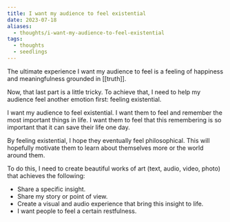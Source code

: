 ```yaml
---
title: I want my audience to feel existential
date: 2023-07-18
aliases:
  - thoughts/i-want-my-audience-to-feel-existential
tags:
  - thoughts
  - seedlings
---
```

The ultimate experience I want my audience to feel is a feeling of happiness and meaningfulness grounded in [[truth]].

Now, that last part is a little tricky. To achieve that, I need to help my audience feel another emotion first: feeling existential.

I want my audience to feel existential. I want them to feel and remember the most important things in life. I want them to feel that this remembering is so important that it can save their life one day.

By feeling existential, I hope they eventually feel philosophical. This will hopefully motivate them to learn about themselves more or the world around them.

To do this, I need to create beautiful works of art (text, audio, video, photo) that achieves the following:

- Share a specific insight.
- Share my story or point of view.
- Create a visual and audio experience that bring this insight to life.
- I want people to feel a certain restfulness.